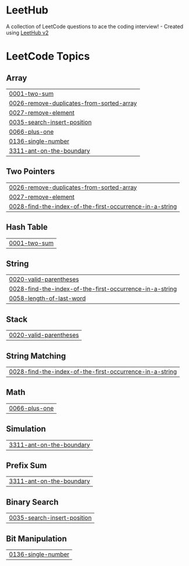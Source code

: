 # LeetHub
A collection of LeetCode questions to ace the coding interview! - Created using [LeetHub v2](https://github.com/arunbhardwaj/LeetHub-2.0)

<!---LeetCode Topics Start-->
# LeetCode Topics
## Array
|  |
| ------- |
| [0001-two-sum](https://github.com/muhsinmuhsi/LeetHub/tree/master/0001-two-sum) |
| [0026-remove-duplicates-from-sorted-array](https://github.com/muhsinmuhsi/LeetHub/tree/master/0026-remove-duplicates-from-sorted-array) |
| [0027-remove-element](https://github.com/muhsinmuhsi/LeetHub/tree/master/0027-remove-element) |
| [0035-search-insert-position](https://github.com/muhsinmuhsi/LeetHub/tree/master/0035-search-insert-position) |
| [0066-plus-one](https://github.com/muhsinmuhsi/LeetHub/tree/master/0066-plus-one) |
| [0136-single-number](https://github.com/muhsinmuhsi/LeetHub/tree/master/0136-single-number) |
| [3311-ant-on-the-boundary](https://github.com/muhsinmuhsi/LeetHub/tree/master/3311-ant-on-the-boundary) |
## Two Pointers
|  |
| ------- |
| [0026-remove-duplicates-from-sorted-array](https://github.com/muhsinmuhsi/LeetHub/tree/master/0026-remove-duplicates-from-sorted-array) |
| [0027-remove-element](https://github.com/muhsinmuhsi/LeetHub/tree/master/0027-remove-element) |
| [0028-find-the-index-of-the-first-occurrence-in-a-string](https://github.com/muhsinmuhsi/LeetHub/tree/master/0028-find-the-index-of-the-first-occurrence-in-a-string) |
## Hash Table
|  |
| ------- |
| [0001-two-sum](https://github.com/muhsinmuhsi/LeetHub/tree/master/0001-two-sum) |
## String
|  |
| ------- |
| [0020-valid-parentheses](https://github.com/muhsinmuhsi/LeetHub/tree/master/0020-valid-parentheses) |
| [0028-find-the-index-of-the-first-occurrence-in-a-string](https://github.com/muhsinmuhsi/LeetHub/tree/master/0028-find-the-index-of-the-first-occurrence-in-a-string) |
| [0058-length-of-last-word](https://github.com/muhsinmuhsi/LeetHub/tree/master/0058-length-of-last-word) |
## Stack
|  |
| ------- |
| [0020-valid-parentheses](https://github.com/muhsinmuhsi/LeetHub/tree/master/0020-valid-parentheses) |
## String Matching
|  |
| ------- |
| [0028-find-the-index-of-the-first-occurrence-in-a-string](https://github.com/muhsinmuhsi/LeetHub/tree/master/0028-find-the-index-of-the-first-occurrence-in-a-string) |
## Math
|  |
| ------- |
| [0066-plus-one](https://github.com/muhsinmuhsi/LeetHub/tree/master/0066-plus-one) |
## Simulation
|  |
| ------- |
| [3311-ant-on-the-boundary](https://github.com/muhsinmuhsi/LeetHub/tree/master/3311-ant-on-the-boundary) |
## Prefix Sum
|  |
| ------- |
| [3311-ant-on-the-boundary](https://github.com/muhsinmuhsi/LeetHub/tree/master/3311-ant-on-the-boundary) |
## Binary Search
|  |
| ------- |
| [0035-search-insert-position](https://github.com/muhsinmuhsi/LeetHub/tree/master/0035-search-insert-position) |
## Bit Manipulation
|  |
| ------- |
| [0136-single-number](https://github.com/muhsinmuhsi/LeetHub/tree/master/0136-single-number) |
<!---LeetCode Topics End-->